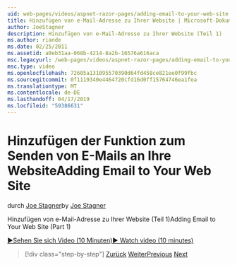 ```yaml
---
uid: web-pages/videos/aspnet-razor-pages/adding-email-to-your-web-site
title: Hinzufügen von e-Mail-Adresse zu Ihrer Website | Microsoft-Dokumentation
author: JoeStagner
description: Hinzufügen von e-Mail-Adresse zu Ihrer Website (Teil 1)
ms.author: riande
ms.date: 02/25/2011
ms.assetid: a0eb31aa-068b-4214-8a2b-16576a616aca
msc.legacyurl: /web-pages/videos/aspnet-razor-pages/adding-email-to-your-web-site
msc.type: video
ms.openlocfilehash: 72605a131095570390d64fd458ce821ee0f99fbc
ms.sourcegitcommit: 0f1119340e4464720cfd16d0ff15764746ea1fea
ms.translationtype: MT
ms.contentlocale: de-DE
ms.lasthandoff: 04/17/2019
ms.locfileid: "59386631"
---
```

# <a name="adding-email-to-your-web-site"></a><span data-ttu-id="f1860-103">Hinzufügen der Funktion zum Senden von E-Mails an Ihre Website</span><span class="sxs-lookup"><span data-stu-id="f1860-103">Adding Email to Your Web Site</span></span>

<span data-ttu-id="f1860-104">durch [Joe Stagner](https://github.com/JoeStagner)</span><span class="sxs-lookup"><span data-stu-id="f1860-104">by [Joe Stagner](https://github.com/JoeStagner)</span></span>

<span data-ttu-id="f1860-105">Hinzufügen von e-Mail-Adresse zu Ihrer Website (Teil 1)</span><span class="sxs-lookup"><span data-stu-id="f1860-105">Adding Email to Your Web Site (Part 1)</span></span>

[<span data-ttu-id="f1860-106">&#9654;Sehen Sie sich Video (10 Minuten)</span><span class="sxs-lookup"><span data-stu-id="f1860-106">&#9654; Watch video (10 minutes)</span></span>](https://channel9.msdn.com/Blogs/ASP-NET-Site-Videos/adding-email-to-your-web-site)

> [!div class="step-by-step"]
> <span data-ttu-id="f1860-107">[Zurück](working-with-video.md)
> [Weiter](adding-search-to-your-web-site.md)</span><span class="sxs-lookup"><span data-stu-id="f1860-107">[Previous](working-with-video.md)
[Next](adding-search-to-your-web-site.md)</span></span>
